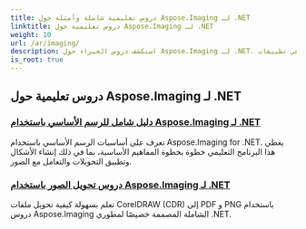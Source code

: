 ```yaml
---
title: دروس تعليمية شاملة وأمثلة حول Aspose.Imaging لـ .NET
linktitle: دروس تعليمية حول Aspose.Imaging لـ .NET
weight: 10
url: /ar/imaging/
description: استكشف دروس الخبراء حول Aspose.Imaging لـ .NET. تعرّف على كيفية التعامل مع الصور وتحويلها ومعالجتها باستخدام أدلة تفصيلية وأمثلة أكواد ورؤى عملية. مثالي للمطورين الذين يهدفون إلى تبسيط مهام التعامل مع الصور في تطبيقات .NET.
is_root: true
---
```

## دروس تعليمية حول Aspose.Imaging لـ .NET
### [دليل شامل للرسم الأساسي باستخدام Aspose.Imaging لـ .NET](./guide-to-basic-drawing/)
تعرف على أساسيات الرسم الأساسي باستخدام Aspose.Imaging for .NET. يغطي هذا البرنامج التعليمي خطوة بخطوة المفاهيم الأساسية، بما في ذلك إنشاء الأشكال وتطبيق التحويلات والتعامل مع الصور.
### [دروس تحويل الصور باستخدام Aspose.Imaging لـ .NET](./image-conversion/)
تعلم بسهولة كيفية تحويل ملفات CorelDRAW (CDR) إلى PDF و PNG باستخدام دروس Aspose.Imaging الشاملة المصممة خصيصًا لمطوري .NET.